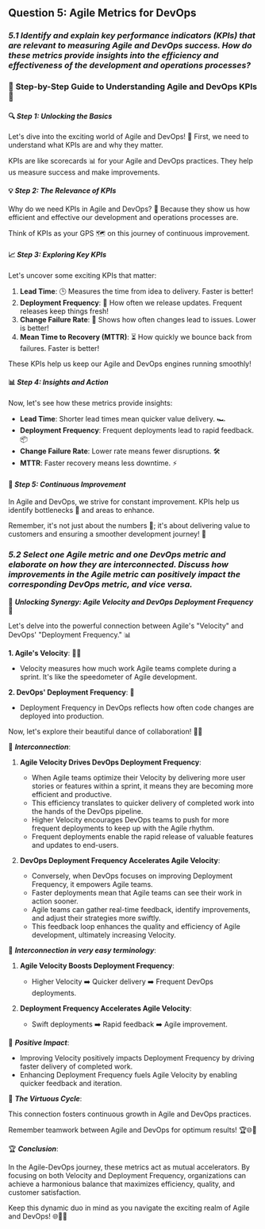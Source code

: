 ## **Question 5: Agile Metrics for DevOps**

### *5.1 Identify and explain key performance indicators (KPIs) that are relevant to measuring Agile and DevOps success. How do these metrics provide insights into the efficiency and effectiveness of the development and operations processes?*

### 🌟 **Step-by-Step Guide to Understanding Agile and DevOps KPIs** 🌟

#### 🔍 ***Step 1: Unlocking the Basics***

Let's dive into the exciting world of Agile and DevOps! 🚀 First, we need to understand what KPIs are and why they matter. 

KPIs are like scorecards 📊 for your Agile and DevOps practices. They help us measure success and make improvements.

#### 💡 ***Step 2: The Relevance of KPIs***

Why do we need KPIs in Agile and DevOps? 🤔 Because they show us how efficient and effective our development and operations processes are. 

Think of KPIs as your GPS 🗺️ on this journey of continuous improvement.

#### 📈 ***Step 3: Exploring Key KPIs***

Let's uncover some exciting KPIs that matter:

1. **Lead Time**: 🕒 Measures the time from idea to delivery. Faster is better!
2. **Deployment Frequency**: 🚀 How often we release updates. Frequent releases keep things fresh!
3. **Change Failure Rate**: 🚫 Shows how often changes lead to issues. Lower is better!
4. **Mean Time to Recovery (MTTR)**: ⏳ How quickly we bounce back from failures. Faster is better!

These KPIs help us keep our Agile and DevOps engines running smoothly!

#### 📊 ***Step 4: Insights and Action***

Now, let's see how these metrics provide insights:

- **Lead Time**: Shorter lead times mean quicker value delivery. 🏎️
- **Deployment Frequency**: Frequent deployments lead to rapid feedback. 📦
- **Change Failure Rate**: Lower rate means fewer disruptions. 🛠️
- **MTTR**: Faster recovery means less downtime. ⚡

#### 🔄 ***Step 5: Continuous Improvement***

In Agile and DevOps, we strive for constant improvement. KPIs help us identify bottlenecks 🍾 and areas to enhance.

Remember, it's not just about the numbers 🧮; it's about delivering value to customers and ensuring a smoother development journey! 🌈



### *5.2 Select one Agile metric and one DevOps metric and elaborate on how they are interconnected. Discuss how improvements in the Agile metric can positively impact the corresponding DevOps metric, and vice versa.*

🚀 ***Unlocking Synergy: Agile Velocity and DevOps Deployment Frequency*** 🚀

Let's delve into the powerful connection between Agile's "Velocity" and DevOps' "Deployment Frequency." 📊

**1. Agile's Velocity**: 🏃‍♀️
   - Velocity measures how much work Agile teams complete during a sprint. It's like the speedometer of Agile development.

**2. DevOps' Deployment Frequency**: 🚀
   - Deployment Frequency in DevOps reflects how often code changes are deployed into production.

Now, let's explore their beautiful dance of collaboration! 💃🕺

🔄 ***Interconnection***:

1. **Agile Velocity Drives DevOps Deployment Frequency**:
   - When Agile teams optimize their Velocity by delivering more user stories or features within a sprint, it means they are becoming more efficient and productive.
   - This efficiency translates to quicker delivery of completed work into the hands of the DevOps pipeline.
   - Higher Velocity encourages DevOps teams to push for more frequent deployments to keep up with the Agile rhythm.
   - Frequent deployments enable the rapid release of valuable features and updates to end-users.

2. **DevOps Deployment Frequency Accelerates Agile Velocity**:
   - Conversely, when DevOps focuses on improving Deployment Frequency, it empowers Agile teams.
   - Faster deployments mean that Agile teams can see their work in action sooner.
   - Agile teams can gather real-time feedback, identify improvements, and adjust their strategies more swiftly.
   - This feedback loop enhances the quality and efficiency of Agile development, ultimately increasing Velocity.

🔄 ***Interconnection in very easy terminology***:

1. **Agile Velocity Boosts Deployment Frequency**:
   - Higher Velocity ➡️ Quicker delivery ➡️ Frequent DevOps deployments.
   
2. **Deployment Frequency Accelerates Agile Velocity**:
   - Swift deployments ➡️ Rapid feedback ➡️ Agile improvement.


🌟 ***Positive Impact***:

- Improving Velocity positively impacts Deployment Frequency by driving faster delivery of completed work.
- Enhancing Deployment Frequency fuels Agile Velocity by enabling quicker feedback and iteration.

🔄 ***The Virtuous Cycle***:

This connection fosters continuous growth in Agile and DevOps practices.

Remember teamwork between Agile and DevOps for optimum results! 🏆🌐🙌


🏆 ***Conclusion***:

In the Agile-DevOps journey, these metrics act as mutual accelerators. By focusing on both Velocity and Deployment Frequency, organizations can achieve a harmonious balance that maximizes efficiency, quality, and customer satisfaction.

Keep this dynamic duo in mind as you navigate the exciting realm of Agile and DevOps! 🌐🚀👏
